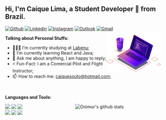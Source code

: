 ## Hi, I'm Caíque Lima, a Student Developer 🚀 from Brazil.
[![Github](https://img.shields.io/badge/-Github-000?style=flat&logo=Github&logoColor=white)](https://github.com/CaiqueSLima)
[![Linkedin](https://img.shields.io/badge/-LinkedIn-blue?style=flat&logo=Linkedin&logoColor=white)](https://www.linkedin.com/in/ca%C3%ADque-lima-223802a0/)
[![Instagram](https://img.shields.io/badge/-Instagram-c13584?style=flat&labelColor=c13584&logo=instagram&logoColor=white)](https://www.instagram.com/caiquesouto/)
[![Outlook](https://img.shields.io/badge/-Outlook-0078D4?style=flat&logo=Microsoft-Outlook&logoColor=white)](mailto:caiquesouto@hotmail.com)
[![Gmail](https://img.shields.io/badge/-Gmail-c14438?style=flat&logo=Gmail&logoColor=white)](mailto:caiquesouto94@gmail.com)
<img width="35%" align="right" alt="Github" src="https://raw.githubusercontent.com/CaiqueSLima/CaiqueSLima/master/computer-illustration.png" />

**Talking about Personal Stuffs:**

- 👨🏽‍💻 I’m currently studying at [Labenu](https://www.labenu.com.br/);
- 🌱 I’m currently learning React and Java; 
- 💬 Ask me about anything, I am happy to reply;
- ⚡️ Fun-Fact: I am a Comercial Pilot and Flight Instructor;
- 📫 How to reach me: caiquesouto@hotmail.com;

&nbsp;

**Languages and Tools:** 

<p>
  <img width="55%" align="right" alt="Onimur's github stats" src="https://github-readme-stats.vercel.app/api?username=CaiqueSLima&show_icons=true&hide_border=true" />
  
  <code><img width="10%" src="https://www.vectorlogo.zone/logos/javascript/javascript-ar21.svg"></code>
  <code><img width="10%" src="https://www.vectorlogo.zone/logos/w3_html5/w3_html5-ar21.svg"></code>
  <code><img width="7%" src="https://brandeps.com/logo-download/C/CSS-3-logo-vector-01.svg"></code>
  <br />
  <code><img width="10%" src="https://www.vectorlogo.zone/logos/reactjs/reactjs-ar21.svg"></code>
  <code><img width="10%" src="https://www.vectorlogo.zone/logos/git-scm/git-scm-ar21.svg"></code>
  <code><img width="10%" src="https://www.vectorlogo.zone/logos/nodejs/nodejs-ar21.svg"></code>
  <br />
  
  <!-- 
  <code><img width="10%" src="https://www.vectorlogo.zone/logos/typescriptlang/typescriptlang-ar21.svg"></code>
  <code><img width="10%" src="https://www.vectorlogo.zone/logos/java/java-ar21.svg"></code>
  <code><img width="10%" src="https://www.vectorlogo.zone/logos/kotlinlang/kotlinlang-ar21.svg"></code> 
  -->
</p>
